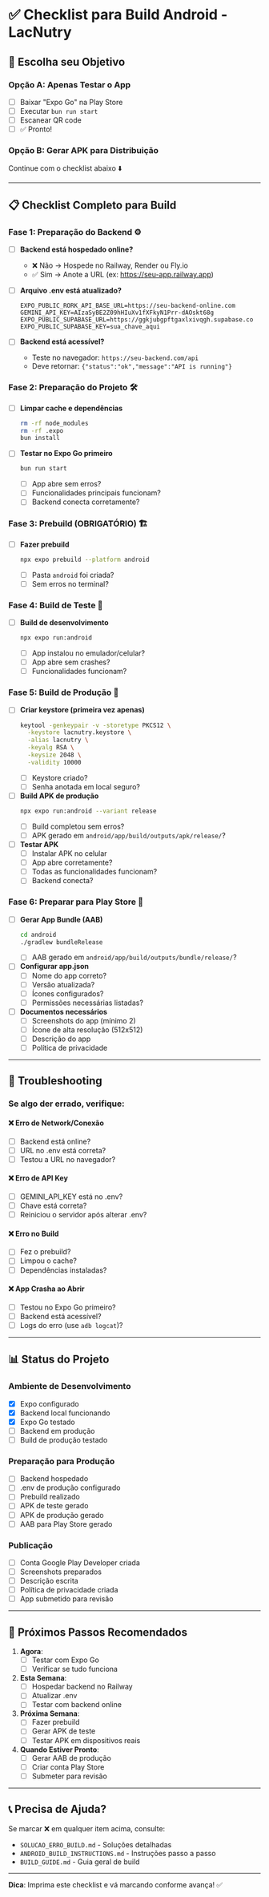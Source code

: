 # ✅ Checklist para Build Android - LacNutry

## 🎯 Escolha seu Objetivo

### Opção A: Apenas Testar o App
- [ ] Baixar "Expo Go" na Play Store
- [ ] Executar `bun run start`
- [ ] Escanear QR code
- [ ] ✅ Pronto!

### Opção B: Gerar APK para Distribuição
Continue com o checklist abaixo ⬇️

---

## 📋 Checklist Completo para Build

### Fase 1: Preparação do Backend ⚙️

- [ ] **Backend está hospedado online?**
  - ❌ Não → Hospede no Railway, Render ou Fly.io
  - ✅ Sim → Anote a URL (ex: https://seu-app.railway.app)

- [ ] **Arquivo .env está atualizado?**
  ```env
  EXPO_PUBLIC_RORK_API_BASE_URL=https://seu-backend-online.com
  GEMINI_API_KEY=AIzaSyBE2Z09hHIuXv1fXFkyN1Prr-dAOskt68g
  EXPO_PUBLIC_SUPABASE_URL=https://ggkjubgpftgaxlxivqgh.supabase.co
  EXPO_PUBLIC_SUPABASE_KEY=sua_chave_aqui
  ```

- [ ] **Backend está acessível?**
  - Teste no navegador: `https://seu-backend.com/api`
  - Deve retornar: `{"status":"ok","message":"API is running"}`

### Fase 2: Preparação do Projeto 🛠️

- [ ] **Limpar cache e dependências**
  ```bash
  rm -rf node_modules
  rm -rf .expo
  bun install
  ```

- [ ] **Testar no Expo Go primeiro**
  ```bash
  bun run start
  ```
  - [ ] App abre sem erros?
  - [ ] Funcionalidades principais funcionam?
  - [ ] Backend conecta corretamente?

### Fase 3: Prebuild (OBRIGATÓRIO) 🏗️

- [ ] **Fazer prebuild**
  ```bash
  npx expo prebuild --platform android
  ```
  - [ ] Pasta `android` foi criada?
  - [ ] Sem erros no terminal?

### Fase 4: Build de Teste 🧪

- [ ] **Build de desenvolvimento**
  ```bash
  npx expo run:android
  ```
  - [ ] App instalou no emulador/celular?
  - [ ] App abre sem crashes?
  - [ ] Funcionalidades funcionam?

### Fase 5: Build de Produção 🚀

- [ ] **Criar keystore (primeira vez apenas)**
  ```bash
  keytool -genkeypair -v -storetype PKCS12 \
    -keystore lacnutry.keystore \
    -alias lacnutry \
    -keyalg RSA \
    -keysize 2048 \
    -validity 10000
  ```
  - [ ] Keystore criado?
  - [ ] Senha anotada em local seguro?

- [ ] **Build APK de produção**
  ```bash
  npx expo run:android --variant release
  ```
  - [ ] Build completou sem erros?
  - [ ] APK gerado em `android/app/build/outputs/apk/release/`?

- [ ] **Testar APK**
  - [ ] Instalar APK no celular
  - [ ] App abre corretamente?
  - [ ] Todas as funcionalidades funcionam?
  - [ ] Backend conecta?

### Fase 6: Preparar para Play Store 📱

- [ ] **Gerar App Bundle (AAB)**
  ```bash
  cd android
  ./gradlew bundleRelease
  ```
  - [ ] AAB gerado em `android/app/build/outputs/bundle/release/`?

- [ ] **Configurar app.json**
  - [ ] Nome do app correto?
  - [ ] Versão atualizada?
  - [ ] Ícones configurados?
  - [ ] Permissões necessárias listadas?

- [ ] **Documentos necessários**
  - [ ] Screenshots do app (mínimo 2)
  - [ ] Ícone de alta resolução (512x512)
  - [ ] Descrição do app
  - [ ] Política de privacidade

---

## 🚨 Troubleshooting

### Se algo der errado, verifique:

#### ❌ Erro de Network/Conexão
- [ ] Backend está online?
- [ ] URL no .env está correta?
- [ ] Testou a URL no navegador?

#### ❌ Erro de API Key
- [ ] GEMINI_API_KEY está no .env?
- [ ] Chave está correta?
- [ ] Reiniciou o servidor após alterar .env?

#### ❌ Erro no Build
- [ ] Fez o prebuild?
- [ ] Limpou o cache?
- [ ] Dependências instaladas?

#### ❌ App Crasha ao Abrir
- [ ] Testou no Expo Go primeiro?
- [ ] Backend está acessível?
- [ ] Logs do erro (use `adb logcat`)?

---

## 📊 Status do Projeto

### Ambiente de Desenvolvimento
- [x] Expo configurado
- [x] Backend local funcionando
- [x] Expo Go testado
- [ ] Backend em produção
- [ ] Build de produção testado

### Preparação para Produção
- [ ] Backend hospedado
- [ ] .env de produção configurado
- [ ] Prebuild realizado
- [ ] APK de teste gerado
- [ ] APK de produção gerado
- [ ] AAB para Play Store gerado

### Publicação
- [ ] Conta Google Play Developer criada
- [ ] Screenshots preparados
- [ ] Descrição escrita
- [ ] Política de privacidade criada
- [ ] App submetido para revisão

---

## 🎯 Próximos Passos Recomendados

1. **Agora**: 
   - [ ] Testar com Expo Go
   - [ ] Verificar se tudo funciona

2. **Esta Semana**:
   - [ ] Hospedar backend no Railway
   - [ ] Atualizar .env
   - [ ] Testar com backend online

3. **Próxima Semana**:
   - [ ] Fazer prebuild
   - [ ] Gerar APK de teste
   - [ ] Testar APK em dispositivos reais

4. **Quando Estiver Pronto**:
   - [ ] Gerar AAB de produção
   - [ ] Criar conta Play Store
   - [ ] Submeter para revisão

---

## 📞 Precisa de Ajuda?

Se marcar ❌ em qualquer item acima, consulte:
- `SOLUCAO_ERRO_BUILD.md` - Soluções detalhadas
- `ANDROID_BUILD_INSTRUCTIONS.md` - Instruções passo a passo
- `BUILD_GUIDE.md` - Guia geral de build

---

**Dica**: Imprima este checklist e vá marcando conforme avança! ✅
